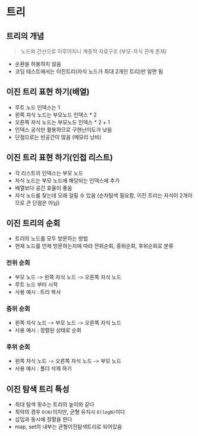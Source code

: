 # 트리

## 트리의 개념
> 노드와 간선으로 이루어지니 계층적 자료구조 (부모-자식 관계 존재)


- 순환을 허용하지 않음
- 코딩 테스트에서는 이진트리(자식 노드가 최대 2개인 트리)만 알면 됨

## 이진 트리 표현 하기(배열)
- 루트 노드 인덱스는 1
- 왼쪽 자식 노드는 부모노드 인덱스 * 2
- 오른쪽 자식 노드는 부모노드 인덱스 * 2 + 1
- 인덱스 공식만 활용하므로 구현난이도가 낮음
- 단점으로는 빈공간이 많음 (메모리 낭비)


## 이진 트리 표현 하기(인접 리스트)
- 각 리스트의 인덱스는 부모 노드
- 자식 노드는 부모 노드에 해당되는 인덱스에 추가
- 배열보다 공간 효율이 좋음
- 자식 노드를 찾는데 오래 걸릴 수 있음 (순차탐색 필요함, 이진 트리는 자식이 2개이므로 큰 단점은 아님)

## 이진 트리의 순회
- 트리의 노드를 모두 방문하는 방법
- 현재 노드를 언제 방문하는지에 따라 전위순회, 중위순회, 후위순회로 분류

### 전위 순회
- 부모 노드 -> 왼쪽 자식 노드 -> 오른쪽 자식 노드
- 루트 노드 부터 시작
- 사용 예시 : 트리 복사

### 중위 순회
- 왼쪽 자식 노드 -> 부모 노드 -> 오른쪽 자식 노드
- 사용 예시 : 정렬된 상태로 순회

### 후위 순회
- 왼쪽 자식 노드 -> 오른쪽 자식 노드 -> 부모 노드
- 사용 예시 : 폴더 삭제 하기

## 이진 탐색 트리 특성
- 최대 탐색 횟수는 트리의 높이와 같다
- 최악의 경우 ```O(N)```이지만, 균형 유지시 ```O(logN)```이다
- 삽입과 동시에 정렬을 한다
- map, set의 내부는 균형이진탐색트리로 되어있음